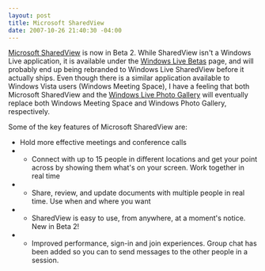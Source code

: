 ```yaml
---
layout: post
title: Microsoft SharedView
date: 2007-10-26 21:40:30 -04:00
---
```


[Microsoft SharedView](http://get.live.com/betas/sharedview_betas) is now in Beta 2. While SharedView isn't a Windows Live application, it is available under the [Windows Live Betas](http://get.live.com/betas/home2) page, and will probably end up being rebranded to Windows Live SharedView before it actually ships. Even though there is a similar application available to Windows Vista users (Windows Meeting Space), I have a feeling that both Microsoft SharedView and the [Windows Live Photo Gallery](http://get.live.com/betas/photogallery_betas) will eventually replace both Windows Meeting Space and Windows Photo Gallery, respectively.

Some of the key features of Microsoft SharedView are:

*   Hold more effective meetings and conference calls
*   *   Connect with up to 15 people in different locations and get your point across by showing them what's on your screen. Work together in real time
*   *   Share, review, and update documents with multiple people in real time. Use when and where you want
*   *   SharedView is easy to use, from anywhere, at a moment's notice. New in Beta 2!
*   *   Improved performance, sign-in and join experiences. Group chat has been added so you can to send messages to the other people in a session.
